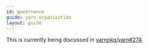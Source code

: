 ```yaml
---
id: governance
guide: yarn_organization
layout: guide
---
```


This is currently being discussed in
[yarnpkg/yarn#274](https://github.com/yarnpkg/yarn/issues/274).

